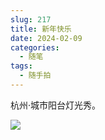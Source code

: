 ```yaml
---
slug: 217
title: 新年快乐
date: 2024-02-09
categories: 
  - 随笔
tags: 
  - 随手拍
---
```


杭州·城市阳台灯光秀。

![](https://imgurl.zishu.me/2024/02/1707483889469.webp)
